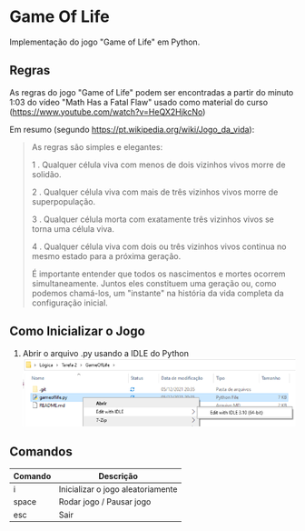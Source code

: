 # Game Of Life
Implementação do jogo "Game of Life" em Python.


## Regras
As regras do jogo "Game of Life" podem ser encontradas a partir do minuto 1:03 do vídeo "Math Has a Fatal Flaw" usado como material do curso (https://www.youtube.com/watch?v=HeQX2HjkcNo)

Em resumo (segundo https://pt.wikipedia.org/wiki/Jogo_da_vida):
> As regras são simples e elegantes:
> 
> 1 . Qualquer célula viva com menos de dois vizinhos vivos morre de solidão.
> 
> 2 . Qualquer célula viva com mais de três vizinhos vivos morre de superpopulação.
> 
> 3 . Qualquer célula morta com exatamente três vizinhos vivos se torna uma célula viva.
> 
> 4 . Qualquer célula viva com dois ou três vizinhos vivos continua no mesmo estado para a próxima geração.
> 
> É importante entender que todos os nascimentos e mortes ocorrem simultaneamente. Juntos eles constituem uma geração ou, como podemos chamá-los, um "instante" na história da vida completa da configuração inicial.


## Como Inicializar o Jogo
1. Abrir o arquivo .py usando a IDLE do Python
![alt text](https://github.com/carlamoreeno/GameOfLife/blob/main/imagensTutorial/imagem1.png?raw=true)



## Comandos
| Comando | Descrição |
| ------- | ------------- |
| i       | Inicializar o jogo aleatoriamente |
| space   | Rodar jogo / Pausar jogo |
| esc     | Sair  |
